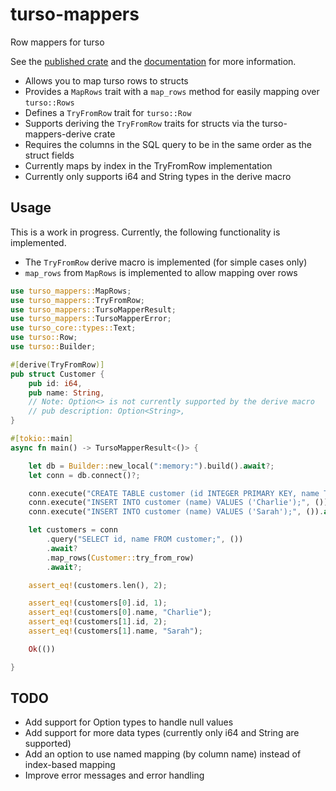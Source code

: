 # turso-mappers

Row mappers for turso

See the [published crate](https://crates.io/crates/turso-mappers) and
the [documentation](https://docs.rs/crate/turso-mappers/latest) for more information.

- Allows you to map turso rows to structs
- Provides a `MapRows` trait with a `map_rows` method for easily mapping over `turso::Rows`
- Defines a `TryFromRow` trait for `turso::Row`
- Supports deriving the `TryFromRow` traits for structs via the turso-mappers-derive crate
- Requires the columns in the SQL query to be in the same order as the struct fields
- Currently maps by index in the TryFromRow implementation
- Currently only supports i64 and String types in the derive macro

## Usage

This is a work in progress. Currently, the following functionality is implemented.

- The `TryFromRow` derive macro is implemented (for simple cases only)
- `map_rows` from `MapRows` is implemented to allow mapping over rows

```rust
use turso_mappers::MapRows;
use turso_mappers::TryFromRow;
use turso_mappers::TursoMapperResult;
use turso_mappers::TursoMapperError;
use turso_core::types::Text;
use turso::Row;
use turso::Builder;

#[derive(TryFromRow)]
pub struct Customer {
    pub id: i64,
    pub name: String,
    // Note: Option<> is not currently supported by the derive macro
    // pub description: Option<String>,
}

#[tokio::main]
async fn main() -> TursoMapperResult<()> {

    let db = Builder::new_local(":memory:").build().await?;
    let conn = db.connect()?;

    conn.execute("CREATE TABLE customer (id INTEGER PRIMARY KEY, name TEXT NOT NULL);", ()).await?;
    conn.execute("INSERT INTO customer (name) VALUES ('Charlie');", ()).await?;
    conn.execute("INSERT INTO customer (name) VALUES ('Sarah');", ()).await?;

    let customers = conn
        .query("SELECT id, name FROM customer;", ())
        .await?
        .map_rows(Customer::try_from_row)
        .await?;

    assert_eq!(customers.len(), 2);

    assert_eq!(customers[0].id, 1);
    assert_eq!(customers[0].name, "Charlie");
    assert_eq!(customers[1].id, 2);
    assert_eq!(customers[1].name, "Sarah");

    Ok(())

}


```

## TODO

- Add support for Option<T> types to handle null values
- Add support for more data types (currently only i64 and String are supported)
- Add an option to use named mapping (by column name) instead of index-based mapping
- Improve error messages and error handling

